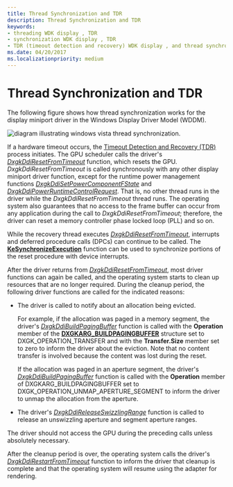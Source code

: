 ```yaml
---
title: Thread Synchronization and TDR
description: Thread Synchronization and TDR
keywords:
- threading WDK display , TDR
- synchronization WDK display , TDR
- TDR (timeout detection and recovery) WDK display , and thread synchronization
ms.date: 04/20/2017
ms.localizationpriority: medium
---
```


# Thread Synchronization and TDR

The following figure shows how thread synchronization works for the display miniport driver in the Windows Display Driver Model (WDDM).

![diagram illustrating windows vista thread synchronization.](images/lddmsync.png)

If a hardware timeout occurs, the [Timeout Detection and Recovery (TDR)](timeout-detection-and-recovery.md) process initiates. The GPU scheduler calls the driver's [*DxgkDdiResetFromTimeout*](/windows-hardware/drivers/ddi/d3dkmddi/nc-d3dkmddi-dxgkddi_resetfromtimeout) function, which resets the GPU. *DxgkDdiResetFromTimeout* is called synchronously with any other display miniport driver function, except for the runtime power management functions [*DxgkDdiSetPowerComponentFState*](/windows-hardware/drivers/ddi/d3dkmddi/nc-d3dkmddi-dxgkddisetpowercomponentfstate) and [*DxgkDdiPowerRuntimeControlRequest*](/windows-hardware/drivers/ddi/d3dkmddi/nc-d3dkmddi-dxgkddipowerruntimecontrolrequest). That is, no other thread runs in the driver while the *DxgkDdiResetFromTimeout* thread runs. The operating system also guarantees that no access to the frame buffer can occur from any application during the call to *DxgkDdiResetFromTimeout*; therefore, the driver can reset a memory controller phase locked loop (PLL) and so on.

While the recovery thread executes [*DxgkDdiResetFromTimeout*](/windows-hardware/drivers/ddi/d3dkmddi/nc-d3dkmddi-dxgkddi_resetfromtimeout), interrupts and deferred procedure calls (DPCs) can continue to be called. The [**KeSynchronizeExecution**](/windows-hardware/drivers/ddi/wdm/nf-wdm-kesynchronizeexecution) function can be used to synchronize portions of the reset procedure with device interrupts.

After the driver returns from [*DxgkDdiResetFromTimeout*](/windows-hardware/drivers/ddi/d3dkmddi/nc-d3dkmddi-dxgkddi_resetfromtimeout), most driver functions can again be called, and the operating system starts to clean up resources that are no longer required. During the cleanup period, the following driver functions are called for the indicated reasons:

- The driver is called to notify about an allocation being evicted.

  For example, if the allocation was paged in a memory segment, the driver's [*DxgkDdiBuildPagingBuffer*](/windows-hardware/drivers/ddi/d3dkmddi/nc-d3dkmddi-dxgkddi_buildpagingbuffer) function is called with the **Operation** member of the [**DXGKARG_BUILDPAGINGBUFFER**](/windows-hardware/drivers/ddi/d3dkmddi/ns-d3dkmddi-_dxgkarg_buildpagingbuffer) structure set to DXGK_OPERATION_TRANSFER and with the **Transfer.Size** member set to zero to inform the driver about the eviction. Note that no content transfer is involved because the content was lost during the reset.

  If the allocation was paged in an aperture segment, the driver's [*DxgkDdiBuildPagingBuffer*](/windows-hardware/drivers/ddi/d3dkmddi/nc-d3dkmddi-dxgkddi_buildpagingbuffer) function is called with the **Operation** member of DXGKARG_BUILDPAGINGBUFFER set to DXGK_OPERATION_UNMAP_APERTURE_SEGMENT to inform the driver to unmap the allocation from the aperture.

- The driver's [*DxgkDdiReleaseSwizzlingRange*](/windows-hardware/drivers/ddi/d3dkmddi/nc-d3dkmddi-dxgkddi_releaseswizzlingrange) function is called to release an unswizzling aperture and segment aperture ranges.

The driver should not access the GPU during the preceding calls unless absolutely necessary.

After the cleanup period is over, the operating system calls the driver's [*DxgkDdiRestartFromTimeout*](/windows-hardware/drivers/ddi/d3dkmddi/nc-d3dkmddi-dxgkddi_restartfromtimeout) function to inform the driver that cleanup is complete and that the operating system will resume using the adapter for rendering.
